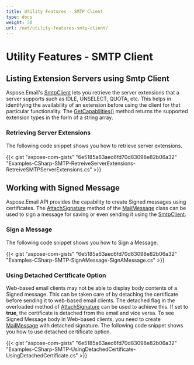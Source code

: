 ```yaml
---
title: Utility Features - SMTP Client
type: docs
weight: 30
url: /net/utility-features-smtp-client/
---
```


# Utility Features - SMTP Client
## **Listing Extension Servers using Smtp Client**
Aspose.Email's [SmtpClient](https://reference.aspose.com/email/net/aspose.email.clients.smtp/smtpclient) lets you retrieve the server extensions that a server supports such as IDLE, UNSELECT, QUOTA, etc. This helps in identifying the availability of an extension before using the client for that particular functionality. The [GetCapabilities()](https://reference.aspose.com/email/net/aspose.email.clients/emailclient/methods/getcapabilities) method returns the supported extension types in the form of a string array.
### **Retrieving Server Extensions**
The following code snippet shows you how to retrieve server extensions.



{{< gist "aspose-com-gists" "6e5185a63aec6fd70d83098e82b06a32" "Examples-CSharp-SMTP-RetreiveServerExtensions-RetreiveSMTPServerExtensions.cs" >}}
## **Working with Signed Message**
Aspose.Email API provides the capability to create Signed messages using certificates. The [AttachSignature](https://reference.aspose.com/email/net/aspose.email/mailmessage/methods/attachsignature/index) method of the [MailMessage](https://reference.aspose.com/email/net/aspose.email/mailmessage) class can be used to sign a message for saving or even sending it using the [SmtpClient](https://reference.aspose.com/email/net/aspose.email.clients.smtp/smtpclient).
### **Sign a Message**
The following code snippet shows you how to Sign a Message.



{{< gist "aspose-com-gists" "6e5185a63aec6fd70d83098e82b06a32" "Examples-CSharp-SMTP-SignAMessage-SignAMessage.cs" >}}
### **Using Detached Certificate Option**
Web-based email clients may not be able to display body contents of a Signed message. This can be taken care of by detaching the certificate before sending it to web-based email clients. The detached flag in the overloaded method of [AttachSignature](https://reference.aspose.com/email/net/aspose.email/mailmessage/methods/attachsignature/index) can be used to achieve this. If set to **true**, the certificate is detached from the email and vice versa. To see Signed Message body in Web-based clients, you need to create [MailMessage](https://reference.aspose.com/email/net/aspose.email/mailmessage) with detached signature. The following code snippet shows you how to use detached certificate option.



{{< gist "aspose-com-gists" "6e5185a63aec6fd70d83098e82b06a32" "Examples-CSharp-SMTP-UsingDetachedCertificate-UsingDetachedCertificate.cs" >}}
